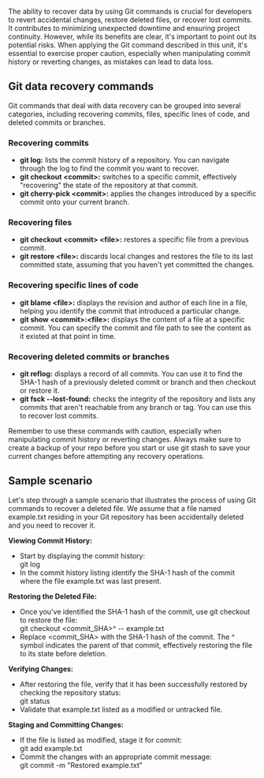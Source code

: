 The ability to recover data by using Git commands is crucial for developers to revert accidental changes, restore deleted files, or recover lost commits. It contributes to minimizing unexpected downtime and ensuring project continuity. However, while its benefits are clear, it's important to point out its potential risks. When applying the Git command described in this unit, it's essential to exercise proper caution, especially when manipulating commit history or reverting changes, as mistakes can lead to data loss.

## Git data recovery commands

Git commands that deal with data recovery can be grouped into several categories, including recovering commits, files, specific lines of code, and deleted commits or branches.

### Recovering commits

 -  **git log:** lists the commit history of a repository. You can navigate through the log to find the commit you want to recover.
 -  **git checkout &lt;commit&gt;:** switches to a specific commit, effectively "recovering" the state of the repository at that commit.
 -  **git cherry-pick &lt;commit&gt;:** applies the changes introduced by a specific commit onto your current branch.

### Recovering files

 -  **git checkout &lt;commit&gt; &lt;file&gt;:** restores a specific file from a previous commit.
 -  **git restore &lt;file&gt;:** discards local changes and restores the file to its last committed state, assuming that you haven't yet committed the changes.

### Recovering specific lines of code

 -  **git blame &lt;file&gt;:** displays the revision and author of each line in a file, helping you identify the commit that introduced a particular change.
 -  **git show &lt;commit&gt;:&lt;file&gt;:** displays the content of a file at a specific commit. You can specify the commit and file path to see the content as it existed at that point in time.

### Recovering deleted commits or branches

 -  **git reflog:** displays a record of all commits. You can use it to find the SHA-1 hash of a previously deleted commit or branch and then checkout or restore it.
 -  **git fsck --lost-found:** checks the integrity of the repository and lists any commits that aren't reachable from any branch or tag. You can use this to recover lost commits.

Remember to use these commands with caution, especially when manipulating commit history or reverting changes. Always make sure to create a backup of your repo before you start or use git stash to save your current changes before attempting any recovery operations.

## Sample scenario

Let's step through a sample scenario that illustrates the process of using Git commands to recover a deleted file. We assume that a file named example.txt residing in your Git repository has been accidentally deleted and you need to recover it.

**Viewing Commit History:**

 -  Start by displaying the commit history:<br>git log
 -  In the commit history listing identify the SHA-1 hash of the commit where the file example.txt was last present.

**Restoring the Deleted File:**

 -  Once you've identified the SHA-1 hash of the commit, use git checkout to restore the file:<br>git checkout &lt;commit\_SHA&gt;^ -- example.txt
 -  Replace &lt;commit\_SHA&gt; with the SHA-1 hash of the commit. The ^ symbol indicates the parent of that commit, effectively restoring the file to its state before deletion.

**Verifying Changes:**

 -  After restoring the file, verify that it has been successfully restored by checking the repository status:<br>git status
 -  Validate that example.txt listed as a modified or untracked file.

**Staging and Committing Changes:**

 -  If the file is listed as modified, stage it for commit:<br>git add example.txt
 -  Commit the changes with an appropriate commit message:<br>git commit -m "Restored example.txt"
